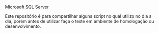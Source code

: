 Microsoft SQL Server

Este repositório é para compartilhar alguns script no qual utilizo no dia a dia, porém antes de utilizar faça o teste em ambiente de homologação ou desenvolvimento.
